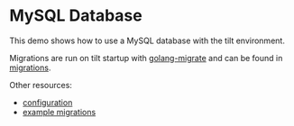 # MySQL Database

This demo shows how to use a MySQL database with the tilt environment.

Migrations are run on tilt startup with [golang-migrate](https://github.com/golang-migrate/migrate) and can be found in [migrations](./migrations).

Other resources:

- [configuration](https://github.com/golang-migrate/migrate/tree/master/database/mysql)
- [example migrations](https://github.com/golang-migrate/migrate/tree/master/database/mysql/examples/migrations)
